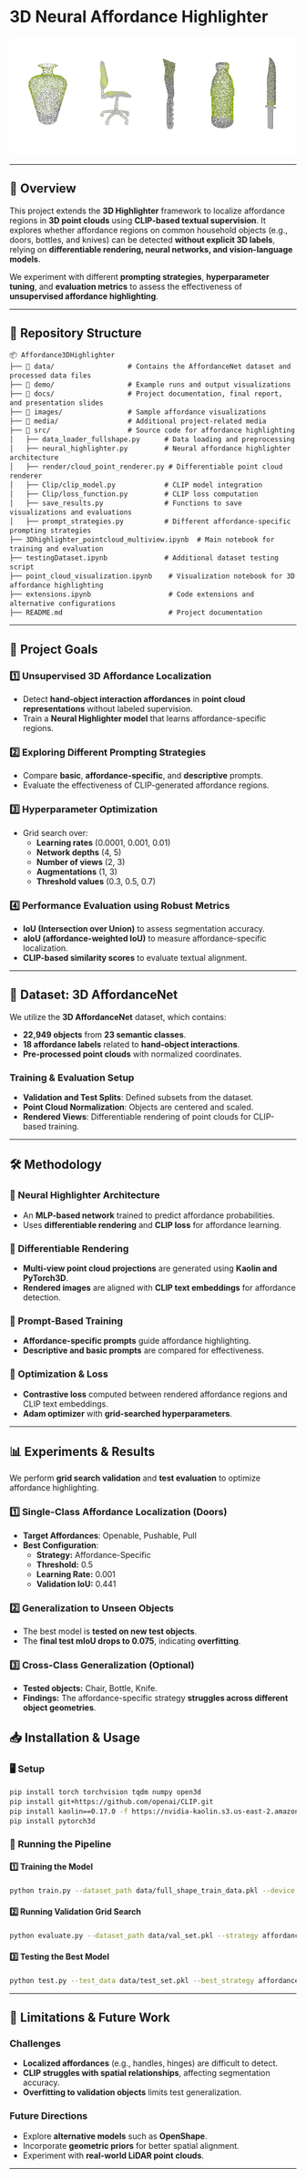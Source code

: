 

# **3D Neural Affordance Highlighter**

![Project Preview](data\projectbanner.png)  

---

## **📌 Overview**
This project extends the **3D Highlighter** framework to localize affordance regions in **3D point clouds** using **CLIP-based textual supervision**. It explores whether affordance regions on common household objects (e.g., doors, bottles, and knives) can be detected **without explicit 3D labels**, relying on **differentiable rendering, neural networks, and vision-language models**.

We experiment with different **prompting strategies**, **hyperparameter tuning**, and **evaluation metrics** to assess the effectiveness of **unsupervised affordance highlighting**.

---

## **📂 Repository Structure**
```
📦 Affordance3DHighlighter
├── 📁 data/                  # Contains the AffordanceNet dataset and processed data files
├── 📁 demo/                  # Example runs and output visualizations
├── 📁 docs/                  # Project documentation, final report, and presentation slides
├── 📁 images/                # Sample affordance visualizations
├── 📁 media/                 # Additional project-related media
├── 📁 src/                   # Source code for affordance highlighting
│   ├── data_loader_fullshape.py      # Data loading and preprocessing
│   ├── neural_highlighter.py         # Neural affordance highlighter architecture
│   ├── render/cloud_point_renderer.py # Differentiable point cloud renderer
│   ├── Clip/clip_model.py            # CLIP model integration
│   ├── Clip/loss_function.py         # CLIP loss computation
│   ├── save_results.py               # Functions to save visualizations and evaluations
│   ├── prompt_strategies.py          # Different affordance-specific prompting strategies
├── 3Dhighlighter_pointcloud_multiview.ipynb  # Main notebook for training and evaluation
├── testingDataset.ipynb              # Additional dataset testing script
├── point_cloud_visualization.ipynb    # Visualization notebook for 3D affordance highlighting
├── extensions.ipynb                   # Code extensions and alternative configurations
├── README.md                          # Project documentation
```

---

## **🎯 Project Goals**
### **1️⃣ Unsupervised 3D Affordance Localization**
- Detect **hand-object interaction affordances** in **point cloud representations** without labeled supervision.
- Train a **Neural Highlighter model** that learns affordance-specific regions.

### **2️⃣ Exploring Different Prompting Strategies**
- Compare **basic**, **affordance-specific**, and **descriptive** prompts.
- Evaluate the effectiveness of CLIP-generated affordance regions.

### **3️⃣ Hyperparameter Optimization**
- Grid search over:
  - **Learning rates** (0.0001, 0.001, 0.01)
  - **Network depths** (4, 5)
  - **Number of views** (2, 3)
  - **Augmentations** (1, 3)
  - **Threshold values** (0.3, 0.5, 0.7)

### **4️⃣ Performance Evaluation using Robust Metrics**
- **IoU (Intersection over Union)** to assess segmentation accuracy.
- **aIoU (affordance-weighted IoU)** to measure affordance-specific localization.
- **CLIP-based similarity scores** to evaluate textual alignment.

---

## **📂 Dataset: 3D AffordanceNet**
We utilize the **3D AffordanceNet** dataset, which contains:
- **22,949 objects** from **23 semantic classes**.
- **18 affordance labels** related to **hand-object interactions**.
- **Pre-processed point clouds** with normalized coordinates.

### **Training & Evaluation Setup**
- **Validation and Test Splits**: Defined subsets from the dataset.
- **Point Cloud Normalization**: Objects are centered and scaled.
- **Rendered Views**: Differentiable rendering of point clouds for CLIP-based training.

---

## **🛠️ Methodology**
### **🔹 Neural Highlighter Architecture**
- An **MLP-based network** trained to predict affordance probabilities.
- Uses **differentiable rendering** and **CLIP loss** for affordance learning.

### **🔹 Differentiable Rendering**
- **Multi-view point cloud projections** are generated using **Kaolin and PyTorch3D**.
- **Rendered images** are aligned with **CLIP text embeddings** for affordance detection.

### **🔹 Prompt-Based Training**
- **Affordance-specific prompts** guide affordance highlighting.
- **Descriptive and basic prompts** are compared for effectiveness.

### **🔹 Optimization & Loss**
- **Contrastive loss** computed between rendered affordance regions and CLIP text embeddings.
- **Adam optimizer** with **grid-searched hyperparameters**.

---

## **📊 Experiments & Results**
We perform **grid search validation** and **test evaluation** to optimize affordance highlighting.

### **1️⃣ Single-Class Affordance Localization (Doors)**
- **Target Affordances**: Openable, Pushable, Pull
- **Best Configuration**:  
  - **Strategy:** Affordance-Specific  
  - **Threshold:** 0.5  
  - **Learning Rate:** 0.001  
  - **Validation IoU:** 0.441  

### **2️⃣ Generalization to Unseen Objects**
- The best model is **tested on new test objects**.
- The **final test mIoU drops to 0.075**, indicating **overfitting**.

### **3️⃣ Cross-Class Generalization (Optional)**
- **Tested objects:** Chair, Bottle, Knife.
- **Findings:** The affordance-specific strategy **struggles across different object geometries**.


## **📥 Installation & Usage**
### **🖥️ Setup**
```bash
pip install torch torchvision tqdm numpy open3d
pip install git+https://github.com/openai/CLIP.git
pip install kaolin==0.17.0 -f https://nvidia-kaolin.s3.us-east-2.amazonaws.com/torch-2.5.1_cu121.html
pip install pytorch3d
```

### **🚀 Running the Pipeline**
#### **1️⃣ Training the Model**
```bash
python train.py --dataset_path data/full_shape_train_data.pkl --device cuda
```

#### **2️⃣ Running Validation Grid Search**
```bash
python evaluate.py --dataset_path data/val_set.pkl --strategy affordance_specific --threshold 0.5
```

#### **3️⃣ Testing the Best Model**
```bash
python test.py --test_data data/test_set.pkl --best_strategy affordance_specific --best_threshold 0.5
```

---

## **📌 Limitations & Future Work**
### **Challenges**
- **Localized affordances** (e.g., handles, hinges) are difficult to detect.
- **CLIP struggles with spatial relationships**, affecting segmentation accuracy.
- **Overfitting to validation objects** limits test generalization.

### **Future Directions**
- Explore **alternative models** such as **OpenShape**.
- Incorporate **geometric priors** for better spatial alignment.
- Experiment with **real-world LiDAR point clouds**.

---
